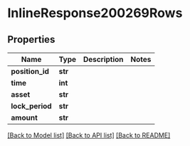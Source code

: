 # InlineResponse200269Rows

## Properties
Name | Type | Description | Notes
------------ | ------------- | ------------- | -------------
**position_id** | **str** |  | 
**time** | **int** |  | 
**asset** | **str** |  | 
**lock_period** | **str** |  | 
**amount** | **str** |  | 

[[Back to Model list]](../README.md#documentation-for-models) [[Back to API list]](../README.md#documentation-for-api-endpoints) [[Back to README]](../README.md)

